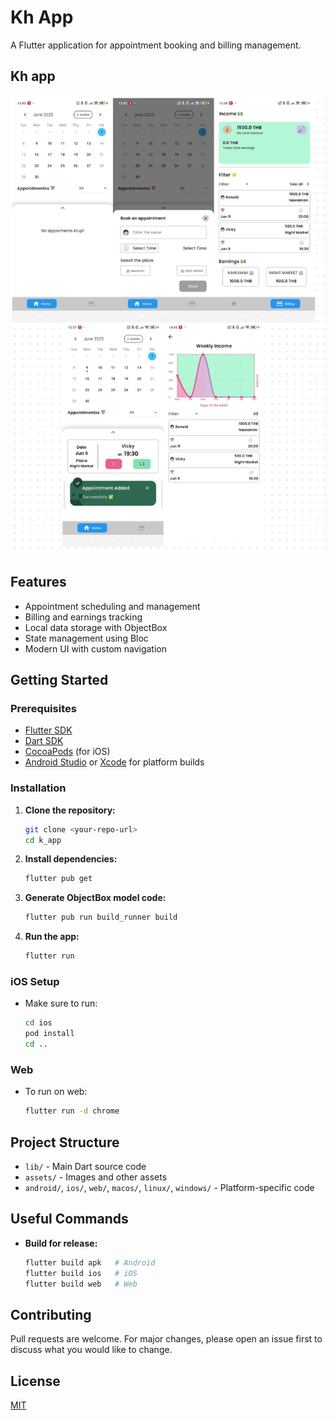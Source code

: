 # Kh App

A Flutter application for appointment booking and billing management.

## Kh app
![Home page](./screenshots/khapp.jpeg)

## Features

- Appointment scheduling and management
- Billing and earnings tracking
- Local data storage with ObjectBox
- State management using Bloc
- Modern UI with custom navigation

## Getting Started

### Prerequisites

- [Flutter SDK](https://docs.flutter.dev/get-started/install)
- [Dart SDK](https://dart.dev/get-dart)
- [CocoaPods](https://guides.cocoapods.org/using/getting-started.html) (for iOS)
- [Android Studio](https://developer.android.com/studio) or [Xcode](https://developer.apple.com/xcode/) for platform builds

### Installation

1. **Clone the repository:**
   ```sh
   git clone <your-repo-url>
   cd k_app
   ```

2. **Install dependencies:**
   ```sh
   flutter pub get
   ```

3. **Generate ObjectBox model code:**
   ```sh
   flutter pub run build_runner build
   ```
   
4. **Run the app:**
   ```sh
   flutter run
   ```

### iOS Setup

- Make sure to run:
  ```sh
  cd ios
  pod install
  cd ..
  ```

### Web

- To run on web:
  ```sh
  flutter run -d chrome
  ```

## Project Structure

- `lib/` - Main Dart source code
- `assets/` - Images and other assets
- `android/`, `ios/`, `web/`, `macos/`, `linux/`, `windows/` - Platform-specific code

## Useful Commands

- **Build for release:**
  ```sh
  flutter build apk   # Android
  flutter build ios   # iOS
  flutter build web   # Web
  ```

## Contributing

Pull requests are welcome. For major changes, please open an issue first to discuss what you would like to change.

## License

[MIT](LICENSE)
